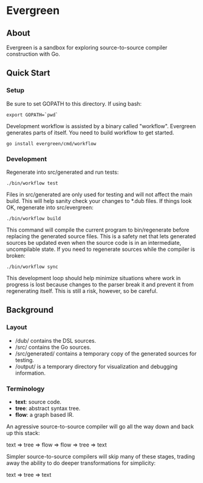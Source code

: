 # Evergreen

## About
Evergreen is a sandbox for exploring source-to-source compiler construction with
Go.

## Quick Start

### Setup
Be sure to set GOPATH to this directory.  If using bash:

    export GOPATH=`pwd`

Development workflow is assisted by a binary called "workflow".  Evergreen
generates parts of itself.  You need to build workflow to get started.

    go install evergreen/cmd/workflow

### Development
Regenerate into src/generated and run tests:

    ./bin/workflow test

Files in src/generated are only used for testing and will not affect the main
build.  This will help sanity check your changes to *.dub files.  If things look
OK, regenerate into src/evergreen:

    ./bin/workflow build

This command will compile the current program to bin/regenerate before replacing
the generated source files.  This is a safety net that lets generated sources be
updated even when the source code is in an intermediate, uncompilable state.  If
you need to regenerate sources while the compiler is broken:

    ./bin/workflow sync

This development loop should help minimize situations where work in progress is
lost because changes to the parser break it and prevent it from regenerating
itself.  This is still a risk, however, so be careful.

## Background

### Layout
* /dub/ contains the DSL sources.
* /src/ contains the Go sources.
* /src/generated/ contains a temporary copy of the generated sources for testing.
* /output/ is a temporary directory for visualization and debugging information.

### Terminology
* __text__: source code.
* __tree__: abstract syntax tree.
* __flow__: a graph based IR.

An agressive source-to-source compiler will go all the way down and back up this
stack:

text => tree => flow => flow => tree => text

Simpler source-to-source compilers will skip many of these stages, trading away
the ability to do deeper transformations for simplicity:

text => tree => text
